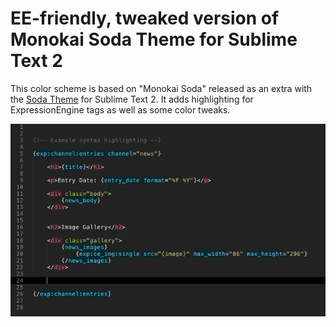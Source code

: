 # EE-friendly, tweaked version of Monokai Soda Theme for Sublime Text 2

This color scheme is based on "Monokai Soda" released as an extra with the [Soda Theme](https://github.com/buymeasoda/soda-theme) for Sublime Text 2. It adds highlighting for ExpressionEngine tags as well as some color tweaks.

![Screenshot](https://github.com/twosixcode/Monokai-Soda-EE/raw/master/screenshots/screenshot_1.png)
